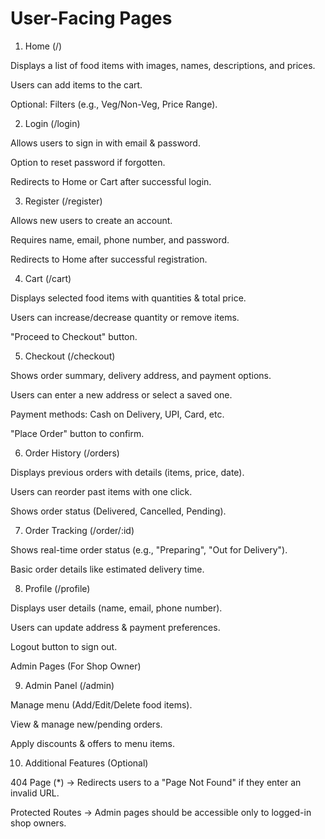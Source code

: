 # User-Facing Pages

1. Home (/)

Displays a list of food items with images, names, descriptions, and prices.

Users can add items to the cart.

Optional: Filters (e.g., Veg/Non-Veg, Price Range).

2. Login (/login)

Allows users to sign in with email & password.

Option to reset password if forgotten.

Redirects to Home or Cart after successful login.

3. Register (/register)

Allows new users to create an account.

Requires name, email, phone number, and password.

Redirects to Home after successful registration.

4. Cart (/cart)

Displays selected food items with quantities & total price.

Users can increase/decrease quantity or remove items.

"Proceed to Checkout" button.

5. Checkout (/checkout)

Shows order summary, delivery address, and payment options.

Users can enter a new address or select a saved one.

Payment methods: Cash on Delivery, UPI, Card, etc.

"Place Order" button to confirm.

6. Order History (/orders)

Displays previous orders with details (items, price, date).

Users can reorder past items with one click.

Shows order status (Delivered, Cancelled, Pending).

7. Order Tracking (/order/:id)

Shows real-time order status (e.g., "Preparing", "Out for Delivery").

Basic order details like estimated delivery time.

8. Profile (/profile)

Displays user details (name, email, phone number).

Users can update address & payment preferences.

Logout button to sign out.

Admin Pages (For Shop Owner)

9. Admin Panel (/admin)

Manage menu (Add/Edit/Delete food items).

View & manage new/pending orders.

Apply discounts & offers to menu items.

10. Additional Features (Optional)

404 Page (*) → Redirects users to a "Page Not Found" if they enter an invalid URL.

Protected Routes → Admin pages should be accessible only to logged-in shop owners.

